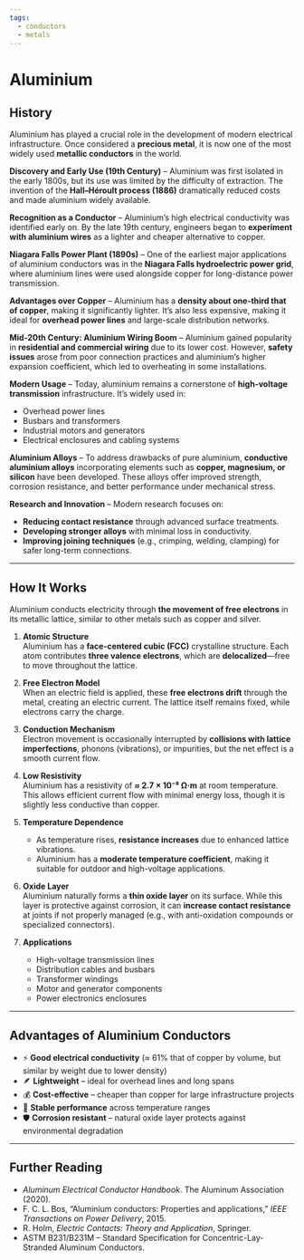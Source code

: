 ```yaml
---
tags:
  - conductors
  - metals
---
```


# Aluminium

## History

Aluminium has played a crucial role in the development of modern electrical infrastructure. Once considered a **precious metal**, it is now one of the most widely used **metallic conductors** in the world.

**Discovery and Early Use (19th Century)** – Aluminium was first isolated in the early 1800s, but its use was limited by the difficulty of extraction. The invention of the **Hall–Héroult process (1886)** dramatically reduced costs and made aluminium widely available.

**Recognition as a Conductor** – Aluminium’s high electrical conductivity was identified early on. By the late 19th century, engineers began to **experiment with aluminium wires** as a lighter and cheaper alternative to copper.

**Niagara Falls Power Plant (1890s)** – One of the earliest major applications of aluminium conductors was in the **Niagara Falls hydroelectric power grid**, where aluminium lines were used alongside copper for long-distance power transmission.

**Advantages over Copper** – Aluminium has a **density about one-third that of copper**, making it significantly lighter. It’s also less expensive, making it ideal for **overhead power lines** and large-scale distribution networks.

**Mid-20th Century: Aluminium Wiring Boom** – Aluminium gained popularity in **residential and commercial wiring** due to its lower cost. However, **safety issues** arose from poor connection practices and aluminium’s higher expansion coefficient, which led to overheating in some installations.

**Modern Usage** – Today, aluminium remains a cornerstone of **high-voltage transmission** infrastructure. It’s widely used in:
- Overhead power lines  
- Busbars and transformers  
- Industrial motors and generators  
- Electrical enclosures and cabling systems

**Aluminium Alloys** – To address drawbacks of pure aluminium, **conductive aluminium alloys** incorporating elements such as **copper, magnesium, or silicon** have been developed. These alloys offer improved strength, corrosion resistance, and better performance under mechanical stress.

**Research and Innovation** – Modern research focuses on:
- **Reducing contact resistance** through advanced surface treatments.  
- **Developing stronger alloys** with minimal loss in conductivity.  
- **Improving joining techniques** (e.g., crimping, welding, clamping) for safer long-term connections.

---

## How It Works

Aluminium conducts electricity through **the movement of free electrons** in its metallic lattice, similar to other metals such as copper and silver.

1. **Atomic Structure**  
   Aluminium has a **face-centered cubic (FCC)** crystalline structure. Each atom contributes **three valence electrons**, which are **delocalized**—free to move throughout the lattice.

2. **Free Electron Model**  
   When an electric field is applied, these **free electrons drift** through the metal, creating an electric current. The lattice itself remains fixed, while electrons carry the charge.

3. **Conduction Mechanism**  
   Electron movement is occasionally interrupted by **collisions with lattice imperfections**, phonons (vibrations), or impurities, but the net effect is a smooth current flow.

4. **Low Resistivity**  
   Aluminium has a resistivity of **≈ 2.7 × 10⁻⁸ Ω·m** at room temperature. This allows efficient current flow with minimal energy loss, though it is slightly less conductive than copper.

5. **Temperature Dependence**  
   - As temperature rises, **resistance increases** due to enhanced lattice vibrations.  
   - Aluminium has a **moderate temperature coefficient**, making it suitable for outdoor and high-voltage applications.

6. **Oxide Layer**  
   Aluminium naturally forms a **thin oxide layer** on its surface. While this layer is protective against corrosion, it can **increase contact resistance** at joints if not properly managed (e.g., with anti-oxidation compounds or specialized connectors).

7. **Applications**  
   - High-voltage transmission lines  
   - Distribution cables and busbars  
   - Transformer windings  
   - Motor and generator components  
   - Power electronics enclosures

---

## Advantages of Aluminium Conductors

- ⚡ **Good electrical conductivity** (≈ 61% that of copper by volume, but similar by weight due to lower density)  
- 🪶 **Lightweight** – ideal for overhead lines and long spans  
- 💰 **Cost-effective** – cheaper than copper for large infrastructure projects  
- 🧊 **Stable performance** across temperature ranges  
- 🛡️ **Corrosion resistant** – natural oxide layer protects against environmental degradation

---

## Further Reading

- *Aluminum Electrical Conductor Handbook*. The Aluminum Association (2020).  
- F. C. L. Bos, “Aluminium conductors: Properties and applications,” *IEEE Transactions on Power Delivery*, 2015.  
- R. Holm, *Electric Contacts: Theory and Application*, Springer.  
- ASTM B231/B231M – Standard Specification for Concentric-Lay-Stranded Aluminum Conductors.  
